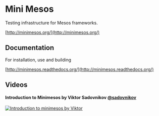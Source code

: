 # Mini Mesos

Testing infrastructure for Mesos frameworks. 

[http://minimesos.org/](http://minimesos.org/)

## Documentation

For installation, use and building

[http://minimesos.readthedocs.org/](http://minimesos.readthedocs.org/)

## Videos

#### Introduction to Minimesos by Viktor Sadovnikov [@sadovnikov](@sadovnikov)

[![Introduction to minimesos by Viktor](https://raw.githubusercontent.com/containersolutions/minimesos/master/images/introduction-to-minimesos-screenshot.jpg)](https://www.youtube.com/watch?v=jVGyz8sCZSU)
